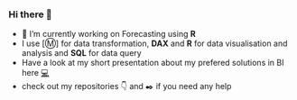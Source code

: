 ### Hi there 👋


- 🔭 I’m currently working on Forecasting using **R**
- I use [:m:] for data transformation, **DAX** and **R** for data visualisation and analysis and **SQL** for data query
- Have a look at my short presentation about my prefered solutions in BI here [:computer:](https://md3629.github.io/)
- check out my repositories :point_down: and :black_nib: if you need any help


